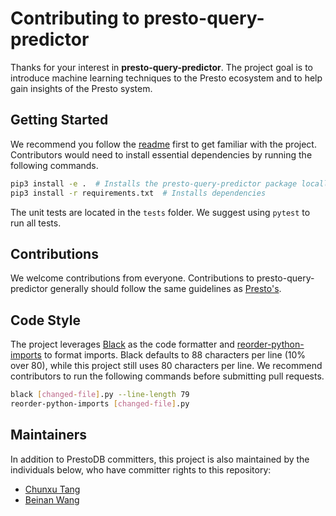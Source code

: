 # Contributing to presto-query-predictor

Thanks for your interest in **presto-query-predictor**. The project goal is to introduce machine
learning techniques to the Presto ecosystem and to help gain insights of the Presto system.

## Getting Started

We recommend you follow the [readme](https://github.com/prestodb/presto-query-predictor/blob/main/README.md)
first to get familiar with the project. Contributors would need to install essential dependencies
by running the following commands.

``` bash
pip3 install -e .  # Installs the presto-query-predictor package locally
pip3 install -r requirements.txt  # Installs dependencies
```

The unit tests are located in the `tests` folder. We suggest using `pytest` to run all tests.

## Contributions

We welcome contributions from everyone. Contributions to presto-query-predictor generally
should follow the same guidelines as [Presto's](https://github.com/prestodb/presto/blob/master/CONTRIBUTING.md).

## Code Style

The project leverages [Black](https://github.com/psf/black) as the code formatter and 
[reorder-python-imports](https://github.com/asottile/reorder_python_imports) to format imports.
Black defaults to 88 characters per line (10% over 80), while this project still uses 80 characters
per line. We recommend contributors to run the following commands before submitting pull requests.

```bash
black [changed-file].py --line-length 79
reorder-python-imports [changed-file].py
```

## Maintainers
In addition to PrestoDB committers, this project is also maintained by the individuals below,
who have committer rights to this repository:

* [Chunxu Tang](https://github.com/chunxutang)
* [Beinan Wang](https://github.com/beinan)
